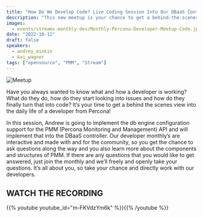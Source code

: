```yaml
---
title: "How Do We Develop Code? Live Coding Session Into Our DBaaS Controller- October 2022"
description: "This new meetup is your chance to get a behind-the-scenes view and to directly interact in person with our engineers. We’ll discuss development practices, tools, projects, frameworks, and many more engineering-focused topics that we are working on at Percona."
images:
  - events/streams-monthly-dev/Monthly-Percona-Developer-Meetup-Code.jpg
date: "2022-10-12"
draft: false
speakers:
  - andrey_minkin
  - kai_wagner
tags: ["opensource", "PMM", "Stream"]
---
```


![Meetup](events/streams-monthly-dev/Monthly-Percona-Developer-Meetup-Code.jpg)

Have you always wanted to know what and how a developer is working? What do they do, how do they start looking into issues and how do they finally turn that into code? It’s your time to get a behind the scenes view into the daily life of a developer from Percona!

In this session, Andrew is going to implement the db engine configuration support for the PMM (Percona Monitoring and Management) API and will implement that into the DBaaS controller. Our developer monthly’s are interactive and made with and for the community, so you get the chance to ask questions along the way and you also learn more about the components and structures of PMM. If there are any questions that you would like to get answered, just join the monthly and we’ll freely and openly take your questions. It’s all about you, so take your chance and directly work with our developers.

## WATCH THE RECORDING

{{% youtube youtube_id="m-FKVdzYm6k" %}}{{% /youtube %}}

